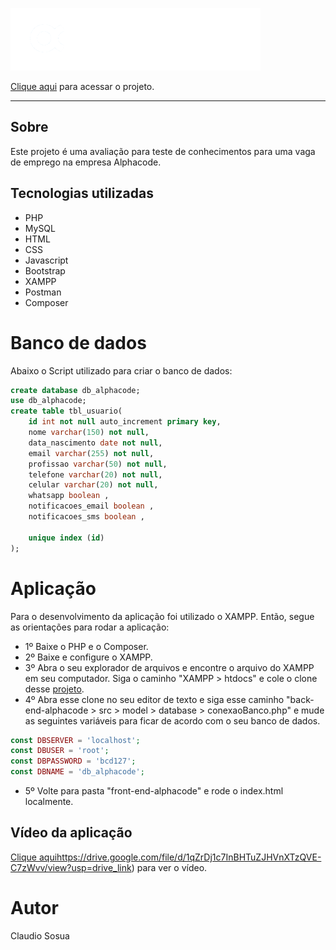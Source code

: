 ![](./front-end-alphacode/images/logo_rodape_alphacode.png)

[Clique aqui](https://claudiosousa44.github.io/projeto-alphacode) para acessar o projeto.

---
## Sobre
Este projeto é uma avaliação para teste de conhecimentos para uma vaga de emprego na empresa Alphacode.

## Tecnologias utilizadas
- PHP
- MySQL
- HTML
- CSS
- Javascript
- Bootstrap
- XAMPP
- Postman
- Composer


# Banco de dados
Abaixo o Script utilizado para criar o banco de dados:
```sql
create database db_alphacode;
use db_alphacode;
create table tbl_usuario(
	id int not null auto_increment primary key,
    nome varchar(150) not null,
    data_nascimento date not null,
    email varchar(255) not null,
    profissao varchar(50) not null,
    telefone varchar(20) not null,
    celular varchar(20) not null,
    whatsapp boolean ,
    notificacoes_email boolean ,
    notificacoes_sms boolean ,
    
    unique index (id)
);
```

# Aplicação
Para o desenvolvimento da aplicação foi utilizado o XAMPP. Então, segue as orientações para rodar a aplicação:
- 1º Baixe o PHP e o Composer.
- 2º Baixe e configure o XAMPP.
- 3º Abra o seu explorador de arquivos e encontre o arquivo do XAMPP em seu computador. Siga o caminho  "XAMPP > htdocs" e cole o clone desse [projeto](https://claudiosousa44.github.io/projeto-alphacode).
- 4º Abra esse clone no seu editor de texto e siga esse caminho "back-end-alphacode > src > model > database > conexaoBanco.php" e mude as seguintes variáveis para ficar de acordo com o seu banco de dados.
```php
const DBSERVER = 'localhost';
const DBUSER = 'root';
const DBPASSWORD = 'bcd127';
const DBNAME = 'db_alphacode';
```
- 5º Volte para pasta "front-end-alphacode" e rode o index.html localmente.

## Vídeo da aplicação
[Clique aqui](https://drive.google.com/file/d/1qZrDj1c7InBHTuZJHVnXTzQVE-C7zWvv/view?usp=drive_link)https://drive.google.com/file/d/1qZrDj1c7InBHTuZJHVnXTzQVE-C7zWvv/view?usp=drive_link) para ver o vídeo.








# Autor
Claudio Sosua
